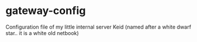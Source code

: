 gateway-config
==============

Configuration file of my little internal server Keid (named after a white dwarf star.. it is a white old netbook)